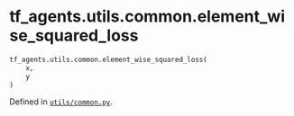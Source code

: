 <div itemscope itemtype="http://developers.google.com/ReferenceObject">
<meta itemprop="name" content="tf_agents.utils.common.element_wise_squared_loss" />
<meta itemprop="path" content="Stable" />
</div>

# tf_agents.utils.common.element_wise_squared_loss



``` python
tf_agents.utils.common.element_wise_squared_loss(
    x,
    y
)
```



Defined in [`utils/common.py`](https://github.com/tensorflow/agents/tree/master/tf_agents/utils/common.py).

<!-- Placeholder for "Used in" -->
